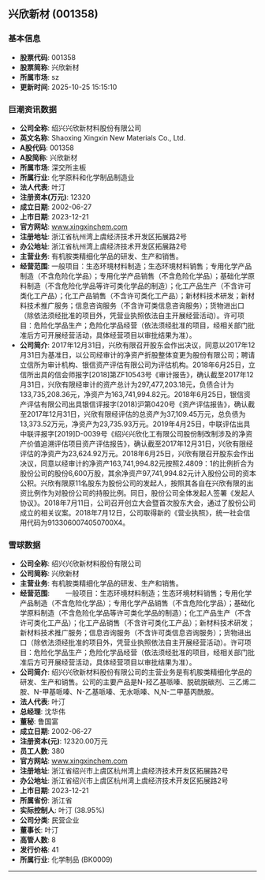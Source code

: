 ## 兴欣新材 (001358)

### 基本信息

- **股票代码**: 001358
- **股票简称**: 兴欣新材
- **所属市场**: sz
- **更新时间**: 2025-10-25 15:15:10

### 巨潮资讯数据

- **公司全称**: 绍兴兴欣新材料股份有限公司
- **英文名称**: Shaoxing Xingxin New Materials Co., Ltd.
- **A股代码**: 001358
- **A股简称**: 兴欣新材
- **所属市场**: 深交所主板
- **所属行业**: 化学原料和化学制品制造业
- **法人代表**: 叶汀
- **注册资本(万元)**: 12320
- **成立日期**: 2002-06-27
- **上市日期**: 2023-12-21
- **官方网站**: www.xingxinchem.com
- **注册地址**: 浙江省杭州湾上虞经济技术开发区拓展路2号
- **办公地址**: 浙江省杭州湾上虞经济技术开发区拓展路2号
- **主营业务**: 有机胺类精细化学品的研发、生产和销售。
- **经营范围**: 一般项目：生态环境材料制造；生态环境材料销售；专用化学产品制造（不含危险化学品）；专用化学产品销售（不含危险化学品）；基础化学原料制造（不含危险化学品等许可类化学品的制造）；化工产品生产（不含许可类化工产品）；化工产品销售（不含许可类化工产品）；新材料技术研发；新材料技术推广服务；信息咨询服务（不含许可类信息咨询服务）；货物进出口（除依法须经批准的项目外，凭营业执照依法自主开展经营活动）。许可项目：危险化学品生产；危险化学品经营（依法须经批准的项目，经相关部门批准后方可开展经营活动，具体经营项目以审批结果为准）。
- **公司简介**: 2017年12月31日，兴欣有限召开股东会作出决议，同意以2017年12月31日为基准日，以公司经审计的净资产折股整体变更为股份有限公司；聘请立信所为审计机构、银信资产评估有限公司为评估机构。2018年6月25日，立信所出具的信会师报字[2018]第ZF10543号《审计报告》，确认截至2017年12月31日，兴欣有限经审计的资产总计为297,477,203.18元，负债合计为133,735,208.36元，净资产为163,741,994.82元。2018年6月25日，银信资产评估有限公司出具银信评报字(2018)沪第0420号《资产评估报告》，确认截至2017年12月31日，兴欣有限经评估的总资产为37,109.45万元，总负债为13,373.52万元，净资产为23,735.93万元。2019年4月25日，中联评估出具中联评报字[2019]D-0039号《绍兴兴欣化工有限公司股份制改制涉及的净资产价值追溯评估项目资产评估报告》，确认截至2017年12月31日，兴欣有限经评估的净资产为23,624.92万元。2018年6月25日，兴欣有限召开股东会作出决议，同意以经审计的净资产163,741,994.82元按照2.4809：1的比例折合为股份公司的股份6,600万股，其余净资产97,741,994.82元计入股份公司的资本公积。兴欣有限原11名股东为股份公司的发起人，按照其各自在兴欣有限的出资比例作为对股份公司的持股比例。同日，股份公司全体发起人签署《发起人协议》。2018年7月11日，公司召开创立大会暨首次股东大会，通过了股份公司成立的相关议案。2018年7月12日，公司取得新的《营业执照》，统一社会信用代码为9133060074050700X4。

### 雪球数据

- **公司全称**: 绍兴兴欣新材料股份有限公司
- **公司简称**: 兴欣新材
- **主营业务**: 有机胺类精细化学品的研发、生产和销售。
- **经营范围**: 　　一般项目：生态环境材料制造；生态环境材料销售；专用化学产品制造（不含危险化学品）；专用化学产品销售（不含危险化学品）；基础化学原料制造（不含危险化学品等许可类化学品的制造）；化工产品生产（不含许可类化工产品）；化工产品销售（不含许可类化工产品）；新材料技术研发；新材料技术推广服务；信息咨询服务（不含许可类信息咨询服务）；货物进出口（除依法须经批准的项目外，凭营业执照依法自主开展经营活动）。许可项目：危险化学品生产；危险化学品经营（依法须经批准的项目，经相关部门批准后方可开展经营活动，具体经营项目以审批结果为准）。
- **公司简介**: 绍兴兴欣新材料股份有限公司的主营业务是有机胺类精细化学品的研发、生产和销售。公司的主要产品是N-羟乙基哌嗪、脱硫脱碳剂、三乙烯二胺、N-甲基哌嗪、N-乙基哌嗪、无水哌嗪、N,N-二甲基丙酰胺。
- **法人代表**: 叶汀
- **总经理**: 沈华伟
- **董秘**: 鲁国富
- **成立日期**: 2002-06-27
- **注册资本(元)**: 12320.00万元
- **员工人数**: 380
- **官方网站**: www.xingxinchem.com
- **注册地址**: 浙江省绍兴市上虞区杭州湾上虞经济技术开发区拓展路2号
- **办公地址**: 浙江省绍兴市上虞区杭州湾上虞经济技术开发区拓展路2号
- **上市日期**: 2023-12-21
- **所属省份**: 浙江省
- **实际控制人**: 叶汀 (38.95%)
- **公司分类**: 民营企业
- **董事长**: 叶汀
- **高管人数**: 8
- **发行价格**: 41
- **所属行业**: 化学制品 (BK0009)

---
